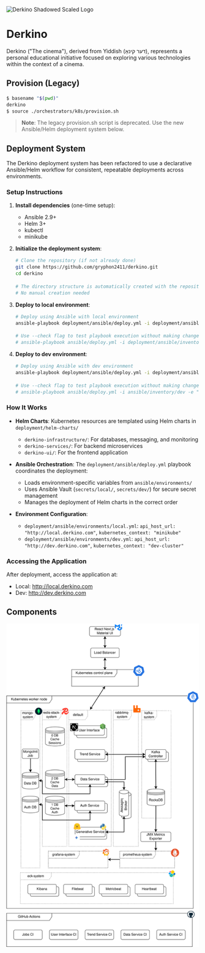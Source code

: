 ![Derkino Shadowed Scaled Logo](/graphic-designs/logo-shadow-scaled.png)

# Derkino

Derkino ("The cinema"), derived from Yiddish (דער קינאָ), represents a personal educational initiative focused on exploring various technologies within the context of a cinema.

## Provision (Legacy)
```bash
$ basename "$(pwd)"
derkino
$ source ./orchestrators/k8s/provision.sh
```

> **Note**: The legacy provision.sh script is deprecated. Use the new Ansible/Helm deployment system below.

## Deployment System

The Derkino deployment system has been refactored to use a declarative Ansible/Helm workflow for consistent, repeatable deployments across environments.

### Setup Instructions

1. **Install dependencies** (one-time setup):
   - Ansible 2.9+
   - Helm 3+
   - kubectl
   - minikube

2. **Initialize the deployment system**:
   ```bash
   # Clone the repository (if not already done)
   git clone https://github.com/gryphon2411/derkino.git
   cd derkino
   
   # The directory structure is automatically created with the repository
   # No manual creation needed
   ```

3. **Deploy to local environment**:
   ```bash
   # Deploy using Ansible with local environment
   ansible-playbook deployment/ansible/deploy.yml -i deployment/ansible/inventory/local -e "environment=local" --vault-id @deployment/secrets/local/ansible-vault-password
   
   # Use --check flag to test playbook execution without making changes
   # ansible-playbook ansible/deploy.yml -i deployment/ansible/inventory/local -e "environment=local" --check
   ```

4. **Deploy to dev environment**:
   ```bash
   # Deploy using Ansible with dev environment
   ansible-playbook deployment/ansible/deploy.yml -i deployment/ansible/inventory/dev -e "environment=dev" --vault-id @deployment/secrets/dev/ansible-vault-password
   
   # Use --check flag to test playbook execution without making changes
   # ansible-playbook ansible/deploy.yml -i ansible/inventory/dev -e "environment=dev" --check
   ```

### How It Works

- **Helm Charts**: Kubernetes resources are templated using Helm charts in `deployment/helm-charts/`
  - `derkino-infrastructure/`: For databases, messaging, and monitoring
  - `derkino-services/`: For backend microservices
  - `derkino-ui/`: For the frontend application

- **Ansible Orchestration**: The `deployment/ansible/deploy.yml` playbook coordinates the deployment:
  - Loads environment-specific variables from `ansible/environments/`
  - Uses Ansible Vault (`secrets/local/`, `secrets/dev/`) for secure secret management
  - Manages the deployment of Helm charts in the correct order

- **Environment Configuration**:
  - `deployment/ansible/environments/local.yml`: `api_host_url: "http://local.derkino.com"`, `kubernetes_context: "minikube"`
  - `deployment/ansible/environments/dev.yml`: `api_host_url: "http://dev.derkino.com"`, `kubernetes_context: "dev-cluster"`

### Accessing the Application

After deployment, access the application at:
- Local: http://local.derkino.com
- Dev: http://dev.derkino.com

## Components
![Derkino Components Diagram](/architecture/components.drawio.svg)
